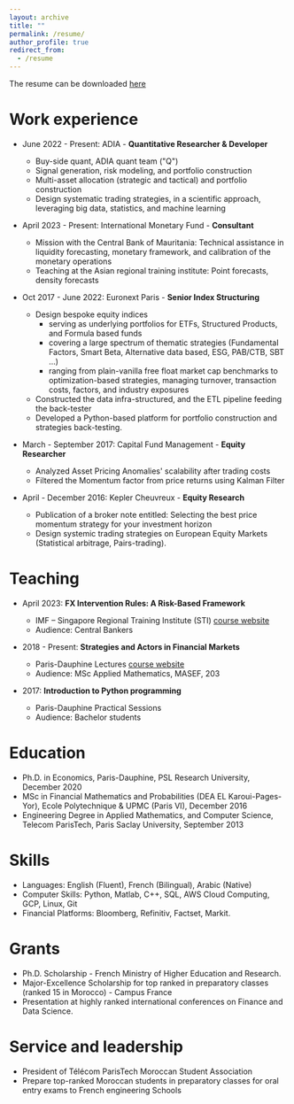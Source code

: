 ```yaml
---
layout: archive
title: ""
permalink: /resume/
author_profile: true
redirect_from:
  - /resume
---
```



The resume can be downloaded [here](https://github.com/amineraboun/amineraboun.github.io/raw/master/_pages/Amine_Raboun_Resume.pdf) 

Work experience
======
* June 2022 - Present: ADIA - **Quantitative Researcher & Developer**
  - Buy-side quant, ADIA quant team ("Q")
  - Signal generation, risk modeling, and portfolio construction
  - Multi-asset allocation (strategic and tactical) and portfolio construction
  - Design systematic trading strategies, in a scientific approach, leveraging big data, statistics, and machine learning

* April 2023 - Present: International Monetary Fund - **Consultant**
  - Mission with the Central Bank of Mauritania: Technical assistance in liquidity forecasting, monetary framework, and calibration of the monetary operations
  - Teaching at the Asian regional training institute: Point forecasts, density forecasts

* Oct 2017 - June 2022: Euronext Paris - **Senior Index Structuring**
    - Design bespoke equity indices
      - serving as underlying portfolios for ETFs, Structured Products, and Formula based funds
      - covering a large spectrum of thematic strategies (Fundamental Factors, Smart Beta, Alternative data based, ESG, PAB/CTB, SBT ...)
      - ranging from plain-vanilla free float market cap benchmarks to optimization-based strategies, managing turnover, transaction costs, factors, and industry exposures
    - Constructed the data infra-structured, and the ETL pipeline feeding the back-tester
    - Developed a Python-based platform for portfolio construction and strategies back-testing.

* March - September 2017: Capital Fund Management - **Equity Researcher**
    - Analyzed Asset Pricing Anomalies' scalability after trading costs
    - Filtered the Momentum factor from price returns using Kalman Filter

* April - December 2016: Kepler Cheuvreux - **Equity Research**
    - Publication of a broker note entitled: Selecting the best price momentum strategy for your investment horizon
    - Design systemic trading strategies on European Equity Markets (Statistical arbitrage, Pairs-trading).

Teaching
======

* April 2023: **FX Intervention Rules: A Risk-Based Framework** 
  - IMF – Singapore Regional Training Institute (STI) [course website](https://amineraboun.github.io/STI_FX_Intervention/docs/index.html)
  - Audience: Central Bankers

* 2018 - Present: **Strategies and Actors in Financial Markets**
  - Paris-Dauphine Lectures [course website](https://amineraboun.github.io/teaching/Strategies-and-Actors-in-Financial-Markets)
  - Audience: MSc Applied Mathematics, MASEF, 203

* 2017: **Introduction to Python programming**
  - Paris-Dauphine Practical Sessions
  - Audience: Bachelor students

Education
======
* Ph.D. in Economics, Paris-Dauphine, PSL Research University, December 2020
* MSc in Financial Mathematics and Probabilities (DEA EL Karoui-Pages-Yor), Ecole Polytechnique & UPMC (Paris VI), December 2016
* Engineering Degree in Applied Mathematics, and Computer Science, Telecom ParisTech, Paris Saclay University, September 2013

Skills
======
* Languages: English (Fluent), French (Bilingual), Arabic (Native)
* Computer Skills: Python, Matlab, C++, SQL, AWS Cloud Computing, GCP, Linux, Git
* Financial Platforms: Bloomberg, Refinitiv, Factset, Markit.

Grants
======
* Ph.D. Scholarship - French Ministry of Higher Education and Research.
* Major-Excellence Scholarship for top ranked in preparatory classes (ranked 15 in Morocco) - Campus France
* Presentation at highly ranked international conferences on Finance and Data Science.

Service and leadership
======
* President of Télécom ParisTech Moroccan Student Association
* Prepare top-ranked Moroccan students in preparatory classes for oral entry exams to French engineering Schools
